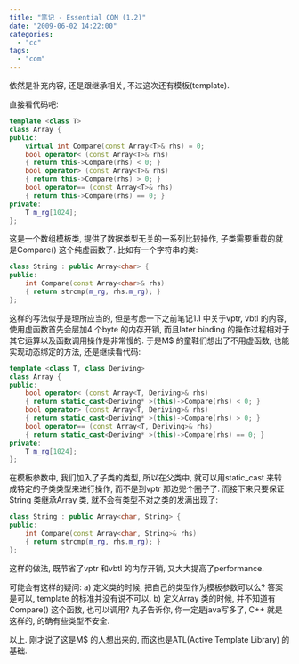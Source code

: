 ```yaml
---
title: "笔记 - Essential COM (1.2)"
date: "2009-06-02 14:22:00"
categories: 
  - "cc"
tags: 
  - "com"
---
```


依然是补充内容, 还是跟继承相关, 不过这次还有模板(template).

直接看代码吧:

```cpp
template <class T>
class Array {
public:
    virtual int Compare(const Array<T>& rhs) = 0;
    bool operator< (const Array<T>& rhs)
    { return this->Compare(rhs) < 0; }
    bool operator> (const Array<T>& rhs)
    { return this->Compare(rhs) > 0; }
    bool operator== (const Array<T>& rhs)
    { return this->Compare(rhs) == 0; }
private:
    T m_rg[1024];
};
```

这是一个数组模板类, 提供了数据类型无关的一系列比较操作, 子类需要重载的就是Compare() 这个纯虚函数了. 比如有一个字符串的类:

```cpp
class String : public Array<char> {
public:
    int Compare(const Array<char>& rhs)
    { return strcmp(m_rg, rhs.m_rg); }
};
```

这样的写法似乎是理所应当的, 但是考虑一下之前笔记1.1 中关于vptr, vbtl 的内容, 使用虚函数首先会层加4 个byte 的内存开销, 而且later binding 的操作过程相对于其它运算以及函数调用操作是非常慢的. 于是M$ 的童鞋们想出了不用虚函数, 也能实现动态绑定的方法, 还是继续看代码:

```cpp
template <class T, class Deriving>
class Array {
public:
    bool operator< (const Array<T, Deriving>& rhs)
    { return static_cast<Deriving* >(this)->Compare(rhs) < 0; }
    bool operator> (const Array<T, Deriving>& rhs)
    { return static_cast<Deriving* >(this)->Compare(rhs) > 0; }
    bool operator== (const Array<T, Deriving>& rhs)
    { return static_cast<Deriving* >(this)->Compare(rhs) == 0; }
private:
    T m_rg[1024];
};
```

在模板参数中, 我们加入了子类的类型, 所以在父类中, 就可以用static_cast 来转成特定的子类类型来进行操作, 而不是到vptr 那边兜个圈子了. 而接下来只要保证String 类继承Array 类, 就不会有类型不对之类的发满出现了:

```cpp
class String : public Array<char, String> {
public:
    int Compare(const Array<char, String>& rhs)
    { return strcmp(m_rg, rhs.m_rg); }
};
```

这样的做法, 既节省了vptr 和vbtl 的内存开销, 又大大提高了performance.

可能会有这样的疑问: a) 定义类的时候, 把自己的类型作为模板参数可以么? 答案是可以, template 的标准并没有说不可以. b) 定义Array 类的时候, 并不知道有Compare() 这个函数, 也可以调用? 丸子告诉你, 你一定是java写多了, C++ 就是这样的, 的确有些类型不安全.

以上. 刚才说了这是M$ 的人想出来的, 而这也是ATL(Active Template Library) 的基础.
